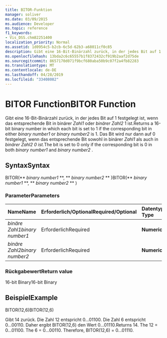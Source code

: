 ```yaml
---
title: BITOR-Funktion
manager: soliver
ms.date: 03/09/2015
ms.audience: Developer
ms.topic: reference
f1_keywords:
- Vis_DSS.chm82251400
localization_priority: Normal
ms.assetid: 1d0954c5-b2cb-6c5d-62b3-a68011cf0c85
description: Gibt eine 16-Bit-Binärzahl zurück, in der jedes Bit auf 1 festgelegt ist, wenn das entsprechende Bit in binärer Zahl1 oder binärer Zahl2 1 ist. Das Bit wird nur dann auf 0 festgelegt, wenn das entsprechende Bit sowohl in binärer Zahl1 als auch in binärer Zahl2 0 ist.
ms.openlocfilehash: 13bda2c6c65557b1f8372432cf919b2aaf2d75de
ms.sourcegitcommit: 8657170d071f9bcf680aba50b9c07f2a4fb82283
ms.translationtype: MT
ms.contentlocale: de-DE
ms.lasthandoff: 04/28/2019
ms.locfileid: "33408082"
---
```

# <a name="bitor-function"></a><span data-ttu-id="e883e-104">BITOR Function</span><span class="sxs-lookup"><span data-stu-id="e883e-104">BITOR Function</span></span>

<span data-ttu-id="e883e-105">Gibt eine 16-Bit-Binärzahl zurück, in der jedes Bit auf 1 festgelegt ist, wenn das entsprechende Bit in binärer  *Zahl1*  oder  *binärer Zahl2*  1 ist.</span><span class="sxs-lookup"><span data-stu-id="e883e-105">Returns a 16-bit binary number in which each bit is set to 1 if the corresponding bit in either  *binary number1*  or  *binary number2*  is 1.</span></span> <span data-ttu-id="e883e-106">Das Bit wird nur dann auf 0 festgelegt, wenn das entsprechende Bit sowohl in binärer *Zahl1* als auch in *binärer Zahl2 0 ist.*</span><span class="sxs-lookup"><span data-stu-id="e883e-106">The bit is set to 0 only if the corresponding bit is 0 in both  *binary number1*  and  *binary number2*  .</span></span> 
  
## <a name="syntax"></a><span data-ttu-id="e883e-107">Syntax</span><span class="sxs-lookup"><span data-stu-id="e883e-107">Syntax</span></span>

<span data-ttu-id="e883e-108">BITOR(\*\* *binary number1* \*\*, \*\* *binary number2* \*\* )</span><span class="sxs-lookup"><span data-stu-id="e883e-108">BITOR(\*\* *binary number1* \*\*, \*\* *binary number2* \*\* )</span></span> 
  
### <a name="parameters"></a><span data-ttu-id="e883e-109">Parameter</span><span class="sxs-lookup"><span data-stu-id="e883e-109">Parameters</span></span>

|<span data-ttu-id="e883e-110">**Name**</span><span class="sxs-lookup"><span data-stu-id="e883e-110">**Name**</span></span>|<span data-ttu-id="e883e-111">**Erforderlich/Optional**</span><span class="sxs-lookup"><span data-stu-id="e883e-111">**Required/Optional**</span></span>|<span data-ttu-id="e883e-112">**Datentyp**</span><span class="sxs-lookup"><span data-stu-id="e883e-112">**Data Type**</span></span>|<span data-ttu-id="e883e-113">**Beschreibung**</span><span class="sxs-lookup"><span data-stu-id="e883e-113">**Description**</span></span>|
|:-----|:-----|:-----|:-----|
| <span data-ttu-id="e883e-114">_binäre Zahl1_</span><span class="sxs-lookup"><span data-stu-id="e883e-114">_binary number1_</span></span> <br/> |<span data-ttu-id="e883e-115">Erforderlich</span><span class="sxs-lookup"><span data-stu-id="e883e-115">Required</span></span>  <br/> |<span data-ttu-id="e883e-116">**Numeric**</span><span class="sxs-lookup"><span data-stu-id="e883e-116">**Numeric**</span></span> <br/> |<span data-ttu-id="e883e-117">Die erste 16-Bit-Binärzahl.</span><span class="sxs-lookup"><span data-stu-id="e883e-117">The first 16-bit binary number.</span></span>  <br/> |
| <span data-ttu-id="e883e-118">_binäre Zahl2_</span><span class="sxs-lookup"><span data-stu-id="e883e-118">_binary number2_</span></span> <br/> |<span data-ttu-id="e883e-119">Erforderlich</span><span class="sxs-lookup"><span data-stu-id="e883e-119">Required</span></span>  <br/> |<span data-ttu-id="e883e-120">**Numeric**</span><span class="sxs-lookup"><span data-stu-id="e883e-120">**Numeric**</span></span> <br/> |<span data-ttu-id="e883e-121">Die zweite 16-Bit-Binärzahl.</span><span class="sxs-lookup"><span data-stu-id="e883e-121">The second 16-bit binary number.</span></span>  <br/> |
   
### <a name="return-value"></a><span data-ttu-id="e883e-122">Rückgabewert</span><span class="sxs-lookup"><span data-stu-id="e883e-122">Return value</span></span>

<span data-ttu-id="e883e-123">16-bit Binary</span><span class="sxs-lookup"><span data-stu-id="e883e-123">16-bit Binary</span></span>
  
## <a name="example"></a><span data-ttu-id="e883e-124">Beispiel</span><span class="sxs-lookup"><span data-stu-id="e883e-124">Example</span></span>

<span data-ttu-id="e883e-125">BITOR(12,6)</span><span class="sxs-lookup"><span data-stu-id="e883e-125">BITOR(12,6)</span></span>
  
<span data-ttu-id="e883e-p103">Gibt 14 zurück. Die Zahl 12 entspricht 0...01100. Die Zahl 6 entspricht 0...00110. Daher ergibt BITOR(12,6) den Wert 0...01110.</span><span class="sxs-lookup"><span data-stu-id="e883e-p103">Returns 14. The 12 = 0...01100. The 6 = 0...00110. Therefore, BITOR(12,6) = 0...01110.</span></span>
  

